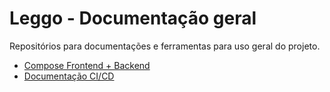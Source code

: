 # Leggo - Documentação geral

Repositórios para documentações e ferramentas para uso geral do projeto.

- [Compose Frontend + Backend](compose)
- [Documentação CI/CD](CICD.md)
